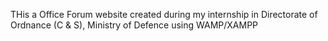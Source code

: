 THis a Office Forum website created during my internship in Directorate of Ordnance (C & S), Ministry of Defence using WAMP/XAMPP 
